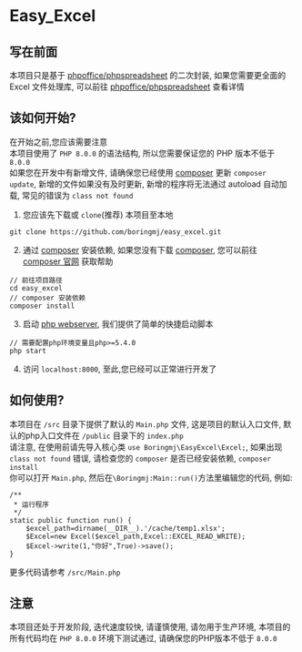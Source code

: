 # Easy_Excel
## 写在前面
本项目只是基于 [phpoffice/phpspreadsheet](https://packagist.org/packages/phpoffice/phpspreadsheet) 的二次封装, 如果您需要更全面的 Excel 文件处理库, 可以前往 [phpoffice/phpspreadsheet](https://packagist.org/packages/phpoffice/phpspreadsheet) 查看详情
## 该如何开始?
在开始之前,您应该需要注意\
本项目使用了 `PHP 8.0.0` 的语法结构, 所以您需要保证您的 PHP 版本不低于 `8.0.0`\
如果您在开发中有新增文件, 请确保您已经使用 [composer](https://www.phpcomposer.com/) 更新 `composer update`, 新增的文件如果没有及时更新, 新增的程序将无法通过 autoload 自动加载, 常见的错误为 `class not found`


1. 您应该先下载或 `clone`(推荐) 本项目至本地
```
git clone https://github.com/boringmj/easy_excel.git
```
2. 通过 [composer](https://www.phpcomposer.com/) 安装依赖, 如果您没有下载 [composer](https://www.phpcomposer.com/), 您可以前往 [composer 官网](https://www.phpcomposer.com/) 获取帮助
```
// 前往项目路径
cd easy_excel
// composer 安装依赖
composer install
```
3. 启动 [php webserver](https://www.php.net/manual/zh/features.commandline.webserver.php), 我们提供了简单的快捷启动脚本
```
// 需要配置php环境变量且php>=5.4.0
php start
```
4. 访问 `localhost:8000`, 至此,您已经可以正常进行开发了

## 如何使用?
本项目在 `/src` 目录下提供了默认的 `Main.php` 文件, 这是项目的默认入口文件, 默认的php入口文件在 `/public` 目录下的 `index.php`\
请注意, 在使用前请先导入核心类 `use Boringmj\EasyExcel\Excel;`, 如果出现 `class not found` 错误, 请检查您的 `composer` 是否已经安装依赖, `composer install`\
你可以打开 `Main.php`, 然后在`\Boringmj:Main::run()`方法里编辑您的代码, 例如:
```
/**
 * 运行程序
 */
static public function run() {
    $excel_path=dirname(__DIR__).'/cache/temp1.xlsx';
    $Excel=new Excel($excel_path,Excel::EXCEL_READ_WRITE);
    $Excel->write(1,"你好",True)->save();
}
```
更多代码请参考 `/src/Main.php`

## 注意
本项目还处于开发阶段, 迭代速度较快, 请谨慎使用, 请勿用于生产环境, 本项目的所有代码均在 `PHP 8.0.0` 环境下测试通过, 请确保您的PHP版本不低于 `8.0.0`
